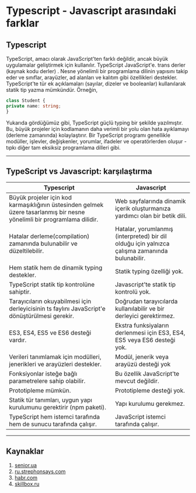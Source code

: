 # **Typescript - Javascript arasındaki farklar**
## **Typescript**
TypeScript, amacı olarak JavaScript'ten farklı değildir, ancak büyük uygulamalar geliştirmek için kullanılır. TypeScript JavaScript'e. trans derler (kaynak kodu derler) . Nesne yönelimli bir programlama dilinin yapısını takip eder ve sınıflar, arayüzler, ad alanları ve kalıtım gibi özellikleri destekler. TypeScript'te tür ek açıklamaları (sayılar, dizeler ve booleanlar) kullanılarak statik tip yazma mümkündür. Örneğin, 
```typescript
class Student {
private name: string;
}
```
Yukarıda gördüğümüz gibi, TypeScript güçlü typing bir şekilde yazılmıştır. Bu, büyük projeler için kodlamanın daha verimli bir yolu olan hata ayıklamayı (derleme zamanında) kolaylaştırır. Bir TypeScript programı genellikle modüller, işlevler, değişkenler, yorumlar, ifadeler ve operatörlerden oluşur - tıpkı diğer tam eksiksiz programlama dilleri gibi.

--------
## **TypeScript vs Javascript: karşılaştırma**
| Typescript      | Javascript |
| ----------- | ----------- |
| Büyük projeler için kod karmaşıklığının üstesinden gelmek üzere tasarlanmış bir nesne yönelimli bir programlama dilidir.     | Web sayfalarında dinamik içerik oluşturmanıza yardımcı olan bir betik dili.       |
| Hatalar derleme(compilation) zamanında bulunabilir ve düzeltilebilir.   | Hatalar, yorumlanmış (interpreted) bir dil olduğu için yalnızca çalışma zamanında bulunabilir.        |
| Hem statik hem de dinamik typing destekler.      | Statik typing özelliği yok.       |
| TypeScript statik tip kontrolüne sahiptir.   | Javascript'te statik tip kontrolü yok.         |
| Tarayıcıların okuyabilmesi için derleyicisinin  ts faylını JavaScript'e dönüştürülmesi gerekir.      | Doğrudan tarayıcılarda kullanılabilir ve bir derleyici gerektirmez.       |
| ES3, ES4, ES5 ve ES6 desteği vardır.   | Ekstra funksiyaların derlenmesi için ES3, ES4, ES5 veya ES6 desteği yok.        |
| Verileri tanımlamak için modülleri, jenerikleri ve arayüzleri destekler.      | Modül, jenerik veya arayüzü desteği yok       |
| Fonksiyonlar isteğe bağlı parametrelere sahip olabilir.   | Bu özellik JavaScript'te mevcut değildir.        |
| Prototipleme mümkün.   | Prototipleme desteği yok.        |
| Statik tür tanımları, uygun yapı kurulumunu gerektirir (npm paketi).   | Yapı kurulumu gerekmez.        |
| TypeScript hem istemci tarafında hem de sunucu tarafında çalışır.   | JavaScript istemci tarafında çalışır.         |
----

## **Kaynaklar**
1. [senior.ua](https://senior.ua/articles/raznica-mezhdu-typescript-i-javascript)
2. [ru.strephonsays.com](https://ru.strephonsays.com/javascript-and-vs-typescript-13697)
3. [habr.com](https://habr.com/ru/post/308374/)
4. [skillbox.ru](https://skillbox.ru/media/code/typescript_kak_s_nim_rabotat_i_chem_on_otlichaetsya_ot_javascript/)
